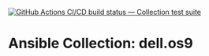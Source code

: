 [![GitHub Actions CI/CD build status — Collection test suite](https://github.com/coll-test/dell.os9/workflows/Collection%20test%20suite/badge.svg?branch=master)](https://github.com/coll-test/dell.os9/actions?query=workflow%3A%22Collection%20test%20suite%22)

Ansible Collection: dell.os9
=================================================
